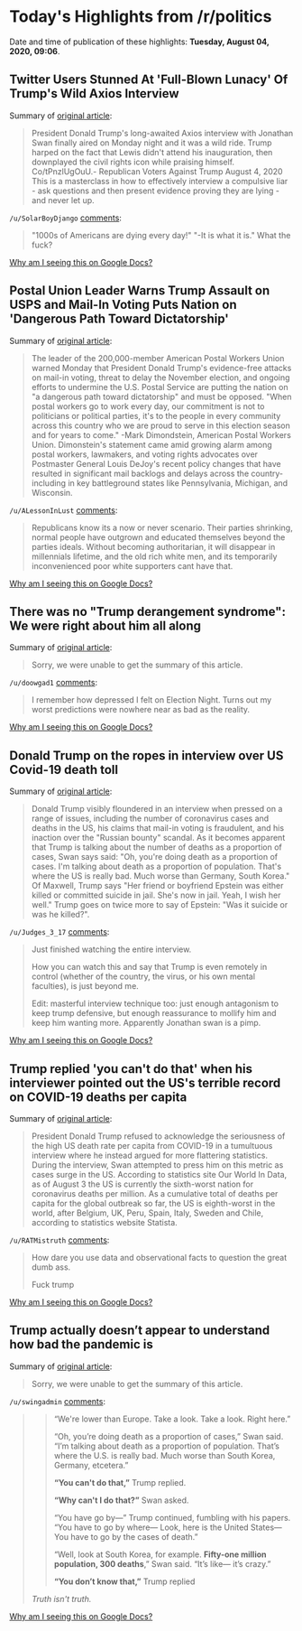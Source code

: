 # Today's Highlights from /r/politics

Date and time of publication of these highlights: **Tuesday, August 04, 2020, 09:06**.

## Twitter Users Stunned At 'Full-Blown Lunacy' Of Trump's Wild Axios Interview

Summary of [original article](https://www.huffpost.com/entry/trump-axios-interview_n_5f290ee6c5b656e9b09fc1ec):

> President Donald Trump's long-awaited Axios interview with Jonathan Swan finally aired on Monday night and it was a wild ride. Trump harped on the fact that Lewis didn't attend his inauguration, then downplayed the civil rights icon while praising himself. Co/tPnzlUgOuU.- Republican Voters Against Trump August 4, 2020 This is a masterclass in how to effectively interview a compulsive liar - ask questions and then present evidence proving they are lying - and never let up.

`/u/SolarBoyDjango` [comments](https://www.reddit.com/r/politics/comments/i3h07e/twitter_users_stunned_at_fullblown_lunacy_of/):

> "1000s of Americans are dying every day!"
> "-It is what it is."
> What the fuck?

[Why am I seeing this on Google Docs?](https://docs.google.com/document/d/1Dc6We63vOXIZsc0op-Bt4abqkYjXzOigalQqFxmvvbM/edit?usp=sharing)

## Postal Union Leader Warns Trump Assault on USPS and Mail-In Voting Puts Nation on 'Dangerous Path Toward Dictatorship'

Summary of [original article](https://www.commondreams.org/news/2020/08/04/postal-union-leader-warns-trump-assault-usps-and-mail-voting-puts-nation-dangerous):

> The leader of the 200,000-member American Postal Workers Union warned Monday that President Donald Trump's evidence-free attacks on mail-in voting, threat to delay the November election, and ongoing efforts to undermine the U.S. Postal Service are putting the nation on "a dangerous path toward dictatorship" and must be opposed. "When postal workers go to work every day, our commitment is not to politicians or political parties, it's to the people in every community across this country who we are proud to serve in this election season and for years to come." -Mark Dimondstein, American Postal Workers Union. Dimonstein's statement came amid growing alarm among postal workers, lawmakers, and voting rights advocates over Postmaster General Louis DeJoy's recent policy changes that have resulted in significant mail backlogs and delays across the country-including in key battleground states like Pennsylvania, Michigan, and Wisconsin.

`/u/ALessonInLust` [comments](https://www.reddit.com/r/politics/comments/i3hua7/postal_union_leader_warns_trump_assault_on_usps/):

> Republicans know its a now or never scenario. Their parties shrinking, normal people have outgrown and educated themselves beyond the parties ideals. Without becoming authoritarian, it will disappear in millennials lifetime, and the old rich white men, and its temporarily inconvenienced poor white supporters cant have that.

[Why am I seeing this on Google Docs?](https://docs.google.com/document/d/1Dc6We63vOXIZsc0op-Bt4abqkYjXzOigalQqFxmvvbM/edit?usp=sharing)

## There was no "Trump derangement syndrome": We were right about him all along

Summary of [original article](https://www.salon.com/2020/08/04/there-was-no-trump-derangement-syndrome-we-were-right-about-him-all-along/):

> Sorry, we were unable to get the summary of this article.

`/u/doowgad1` [comments](https://www.reddit.com/r/politics/comments/i3ipax/there_was_no_trump_derangement_syndrome_we_were/):

> I remember how depressed I felt on Election Night.  Turns out my worst predictions were nowhere near as bad as the reality.

[Why am I seeing this on Google Docs?](https://docs.google.com/document/d/1Dc6We63vOXIZsc0op-Bt4abqkYjXzOigalQqFxmvvbM/edit?usp=sharing)

## Donald Trump on the ropes in interview over US Covid-19 death toll

Summary of [original article](https://www.theguardian.com/us-news/2020/aug/04/donald-trump-on-the-ropes-in-interview-over-us-covid-19-death-toll):

> Donald Trump visibly floundered in an interview when pressed on a range of issues, including the number of coronavirus cases and deaths in the US, his claims that mail-in voting is fraudulent, and his inaction over the "Russian bounty" scandal. As it becomes apparent that Trump is talking about the number of deaths as a proportion of cases, Swan says said: "Oh, you're doing death as a proportion of cases. I'm talking about death as a proportion of population. That's where the US is really bad. Much worse than Germany, South Korea." Of Maxwell, Trump says "Her friend or boyfriend Epstein was either killed or committed suicide in jail. She's now in jail. Yeah, I wish her well." Trump goes on twice more to say of Epstein: "Was it suicide or was he killed?".

`/u/Judges_3_17` [comments](https://www.reddit.com/r/politics/comments/i3hgb8/donald_trump_on_the_ropes_in_interview_over_us/):

> Just finished watching the entire interview.
> 
> How you can watch this and say that Trump is even remotely in control (whether of the country, the virus, or his own mental faculties), is just beyond me.
> 
> Edit: masterful interview technique too: just enough antagonism to keep trump defensive, but enough reassurance to mollify him and keep him wanting more. Apparently Jonathan swan is a pimp.

[Why am I seeing this on Google Docs?](https://docs.google.com/document/d/1Dc6We63vOXIZsc0op-Bt4abqkYjXzOigalQqFxmvvbM/edit?usp=sharing)

## Trump replied 'you can't do that' when his interviewer pointed out the US's terrible record on COVID-19 deaths per capita

Summary of [original article](https://www.businessinsider.com/trump-dismisses-us-high-covid-deaths-per-capita-axios-hbo-2020-8):

> President Donald Trump refused to acknowledge the seriousness of the high US death rate per capita from COVID-19 in a tumultuous interview where he instead argued for more flattering statistics. During the interview, Swan attempted to press him on this metric as cases surge in the US. According to statistics site Our World In Data, as of August 3 the US is currently the sixth-worst nation for coronavirus deaths per million. As a cumulative total of deaths per capita for the global outbreak so far, the US is eighth-worst in the world, after Belgium, UK, Peru, Spain, Italy, Sweden and Chile, according to statistics website Statista.

`/u/RATMistruth` [comments](https://www.reddit.com/r/politics/comments/i3igw9/trump_replied_you_cant_do_that_when_his/):

> How dare you use data and observational facts to question the great dumb ass.
> 
> Fuck trump

[Why am I seeing this on Google Docs?](https://docs.google.com/document/d/1Dc6We63vOXIZsc0op-Bt4abqkYjXzOigalQqFxmvvbM/edit?usp=sharing)

## Trump actually doesn’t appear to understand how bad the pandemic is

Summary of [original article](https://www.washingtonpost.com/politics/2020/08/04/trump-actually-doesnt-appear-understand-how-bad-pandemic-is/):

> Sorry, we were unable to get the summary of this article.

`/u/swingadmin` [comments](https://www.reddit.com/r/politics/comments/i3jph2/trump_actually_doesnt_appear_to_understand_how/):

> >“We're lower than Europe. Take a look. Take a look. Right here.”  
> >  
> >“Oh, you’re doing death as a proportion of cases,” Swan said. “I’m talking about death as a proportion of population. That’s where the U.S. is really bad. Much worse than South Korea, Germany, etcetera.”  
> >  
> >**“You can't do that,”** Trump replied.  
> >  
> >**“Why can't I do that?”** Swan asked.  
> >  
> >“You have go by—” Trump continued, fumbling with his papers. “You have to go by where— Look, here is the United States— You have to go by the cases of death.”  
> >  
> >“Well, look at South Korea, for example. **Fifty-one million population, 300 deaths**,” Swan said. “It’s like— it’s crazy.”  
> >  
> >**“You don’t know that,”** Trump replied
> 
> *Truth isn't truth.*

[Why am I seeing this on Google Docs?](https://docs.google.com/document/d/1Dc6We63vOXIZsc0op-Bt4abqkYjXzOigalQqFxmvvbM/edit?usp=sharing)

